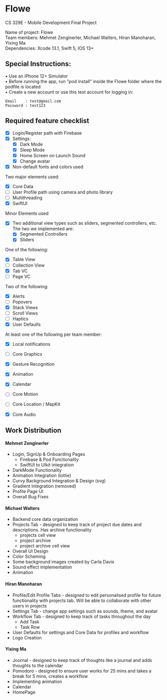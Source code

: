 # Flowe
CS 329E - Mobile Development Final Project

Name of project: Flowe  
Team members: Mehmet Zenginerler, Michael Walters, Hiran Manoharan, Yixing Ma  
Dependencies: Xcode 13.1, Swift 5, IOS 13+  


## Special Instructions:
• Use an iPhone 12+ Simulator  
• Before running the app, run "pod install" inside the Flowe folder where the podfile is located  
• Create a new account or use this test account for logging in:  
```
Email    : test@gmail.com
Password : test123
```


## Required feature checklist
- [x] Login/Register path with Firebase
- [X] Settings:
  - [X] Dark Mode
  - [X] Sleep Mode
  - [X] Home Screen on Launch Sound
  - [X] Change avatar
- [x] Non-default fonts and colors used

Two major elements used:
- [x] Core Data
- [ ] User Profile path using camera and photo library
- [ ] Multithreading
- [x] SwiftUI

Minor Elements used
- [x] Two additional view types such as sliders, segmented controllers, etc. The two we implemented are:  
  - [X] Segmented Controllers
  - [x] Sliders

One of the following:
- [x] Table View
- [ ] Collection View
- [x] Tab VC
- [ ] Page VC

Two of the following:
- [x] Alerts
- [ ] Popovers
- [x] Stack Views
- [ ] Scroll Views
- [ ] Haptics
- [x] User Defaults

At least one of the following per team member:
- [X] Local notifications
- [ ] Core Graphics
- [x] Gesture Recognition
- [x] Animation
- [x] Calendar
- [ ] Core Motion
- [ ] Core Location / MapKit
- [x] Core Audio


## Work Distribution

#### Mehmet Zenginerler
- Login, SignUp & Onboarding Pages
  - Firebase & Pod Functionality
  - SwiftUI to UIkit integration
- DarkMode Functionality
- Animation Integration (lottie)
- Curvy Background Integration & Design (svg)
- Gradient Integration (removed)
- Profile Page UI
- Overall Bug Fixes

#### Michael Walters
- Backend core data organization
- Projects Tab - designed to keep track of project due dates and descriptions. Has archive functionality 
  - projects cell view
  - project archive
  - project archive cell view
- Overall UI Design
- Color Scheming
- Some background images created by Carla Davis
- Sound effect implementation
- Animation

#### Hiran Manoharan
- Profile/Edit Profile Tabs - designed to edit personalised profile for future functionality with projects tab. Will be able to collaborate with other users in projects
- Settings Tab - change app settings such as sounds, theme, and avatar
- Workflow Tab - designed to keep track of tasks throughout the day
  - Add Task
  - Task Row
- User Defaults for settings and Core Data for profiles and workflow
- Logo Creation

#### Yixing Ma
- Journal - designed to keep track of thoughts like a journal and adds thoughts to the calendar
- Pomodoro - designed to ensure user works for 25 mins and takes a break for 5 mins, creates a workflow
- Implementing animation
- Calendar
- HomePage
